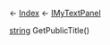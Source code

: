 ← [Index](Api-Index) ← [IMyTextPanel](Sandbox.ModAPI.Ingame.IMyTextPanel)

[string](System.String) GetPublicTitle()


